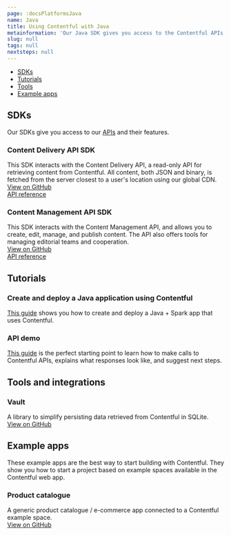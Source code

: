 ```yaml
---
page: :docsPlatformsJava
name: Java
title: Using Contentful with Java
metainformation: 'Our Java SDK gives you access to the Contentful APIs and their features.'
slug: null
tags: null
nextsteps: null
---
```


- [SDKs](#sdks)
- [Tutorials](#tutorials)
- [Tools](#tools-and-integrations)
- [Example apps](#example-apps)

## SDKs

Our SDKs give you access to our [APIs](/developers/docs/concepts/apis/) and their features.

### Content Delivery API SDK

This SDK interacts with the Content Delivery API, a read-only API for retrieving content from Contentful. All content, both JSON and binary, is fetched from the server closest to a user's location using our global CDN.<br/>
[View on GitHub](https://github.com/contentful/contentful.java)<br/>
[API reference](https://contentful.github.io/contentful.java/)

### Content Management API SDK

This SDK interacts with the Content Management API, and allows you to create, edit, manage, and publish content. The API also offers tools for managing editorial teams and cooperation.<br/>
[View on GitHub](https://github.com/contentful/contentful-management.java)<br/>
[API reference](https://contentful.github.io/contentful-management.java/)

## Tutorials

### Create and deploy a Java application using Contentful

[This guide](https://github.com/contentful/product-catalogue-java) shows you how to create and deploy a Java + Spark app that uses Contentful.

### API demo

[This guide](/developers/api-demo/java/) is the perfect starting point to learn how to make calls to Contentful APIs, explains what responses look like, and suggest next steps.

## Tools and integrations

### Vault

A library to simplify persisting data retrieved from Contentful in SQLite.<br/>
[View on GitHub](https://github.com/contentful/vault)

## Example apps

These example apps are the best way to start building with Contentful. They show you how to start a project based on example spaces available in the Contentful web app.

### Product catalogue

A generic product catalogue / e-commerce app connected to a Contentful example space.<br/>
[View on GitHub](https://github.com/contentful/product-catalogue-java)
